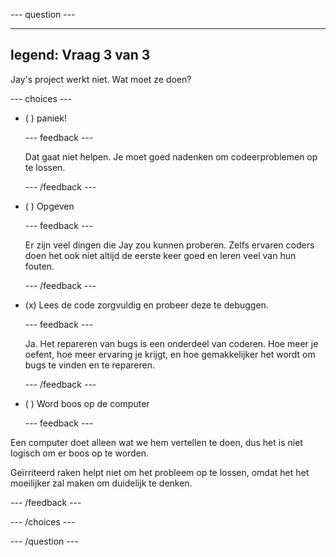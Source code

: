 
--- question ---

---
legend: Vraag 3 van 3
---

Jay's project werkt niet. Wat moet ze doen?

--- choices ---

- ( ) paniek!

  --- feedback ---

  Dat gaat niet helpen. Je moet goed nadenken om codeerproblemen op te lossen.

  --- /feedback ---

- ( ) Opgeven

  --- feedback ---

  Er zijn veel dingen die Jay zou kunnen proberen. Zelfs ervaren coders doen het ook niet altijd de eerste keer goed en leren veel van hun fouten.

  --- /feedback ---

- (x) Lees de code zorgvuldig en probeer deze te debuggen.

  --- feedback ---

  Ja. Het repareren van bugs is een onderdeel van coderen. Hoe meer je oefent, hoe meer ervaring je krijgt, en hoe gemakkelijker het wordt om bugs te vinden en te repareren.

  --- /feedback ---

- ( ) Word boos op de computer

  --- feedback ---

Een computer doet alleen wat we hem vertellen te doen, dus het is niet logisch om er boos op te worden.

Geïrriteerd raken helpt niet om het probleem op te lossen, omdat het het moeilijker zal maken om duidelijk te denken.

  --- /feedback ---

--- /choices ---

--- /question ---
